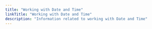 ```yaml
---
title: "Working with Date and Time"
linkTitle: "Working with Date and Time"
description: "Information related to working with Date and Time"
---
```


